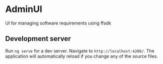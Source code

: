 # AdminUI

UI for managing software requirements using ffsdk 

## Development server

Run `ng serve` for a dev server. Navigate to `http://localhost:4200/`. The application will automatically reload if you change any of the source files.
